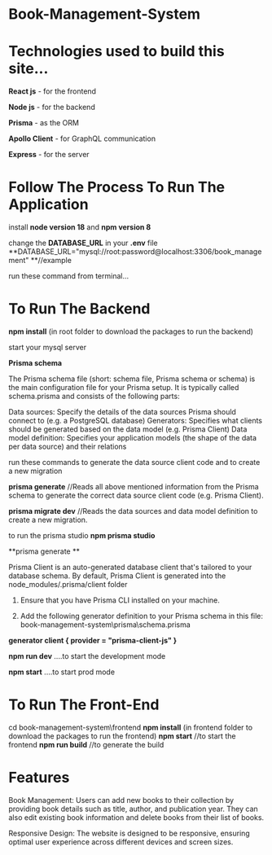 # Book-Management-System

# Technologies used to build this site...

**React js** - for the frontend

**Node js** - for the backend

**Prisma** - as the ORM

**Apollo Client** - for GraphQL communication

**Express** - for the server

# Follow The Process To Run The Application

install **node version 18** and **npm version 8**

change the **DATABASE_URL** in your **.env** file
**DATABASE_URL="mysql://root:password@localhost:3306/book_management" **//example

run these command from terminal...

# To Run The Backend

**npm install** (in root folder to download the packages to run the backend)

start your mysql server

**Prisma schema**

The Prisma schema file (short: schema file, Prisma schema or schema) is the main configuration file for your Prisma setup. It is typically called schema.prisma and consists of the following parts:

Data sources: Specify the details of the data sources Prisma should connect to (e.g. a PostgreSQL database)
Generators: Specifies what clients should be generated based on the data model (e.g. Prisma Client)
Data model definition: Specifies your application models (the shape of the data per data source) and their relations

run these commands to generate the data source client code and to create a new migration

**prisma generate** //Reads all above mentioned information from the Prisma schema to generate the correct data source client code (e.g. Prisma Client).

**prisma migrate dev** //Reads the data sources and data model definition to create a new migration.

to run the prisma studio
**npm prisma studio**

**prisma generate **

Prisma Client is an auto-generated database client that's tailored to your database schema. By default, Prisma Client is generated into the node_modules/.prisma/client folder

1. Ensure that you have Prisma CLI installed on your machine.

2. Add the following generator definition to your Prisma schema in this file: book-management-system\prisma\schema.prisma

**generator client {
provider = "prisma-client-js"
}**

**npm run dev** ....to start the development mode

**npm start** ....to start prod mode

# To Run The Front-End

cd book-management-system\frontend
**npm install** (in frontend folder to download the packages to run the frontend)
**npm start** //to start the frontend
**npm run build** //to generate the build

# Features

Book Management: Users can add new books to their collection by providing book details such as title, author, and publication year. They can also edit existing book information and delete books from their list of books.

Responsive Design: The website is designed to be responsive, ensuring optimal user experience across different devices and screen sizes.
